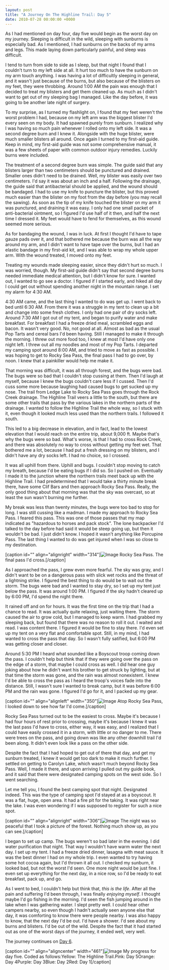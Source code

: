 ```yaml
---
layout: post
title: "A Journey On The Highline Trail: Day 5"
date: 2010-07-28 00:00:00 +0000
---
```

As I had mentioned on day four, day five would begin as the worst day on my journey. Sleeping is difficult in the wild, sleeping with sunburns is especially bad. As I mentioned, I had sunburns on the backs of my arms and legs. This made laying down particularly painful, and sleep was difficult.

I tend to turn from side to side as I sleep, but that night I found that I couldn't turn to my left side at all. It hurt too much to have the sunburn on my arm touch anything. I was having a lot of difficultly sleeping in general, and it wasn't just because of the burns, but also because of the blisters on my feet, they were throbbing. Around 1:00 AM the pain was enough that I decided to treat my blisters and get them cleaned up. As much as I didn't want to get out of my sleeping bag I managed. Like the day before, it was going to be another late night of surgery.

To my surprise, as I turned my flashlight on, I found that my feet weren't the worst problem I had, because on my left arm was the biggest blister I'd every seen on my body. It had spawned purely from sunburn. I realized why I was having so much pain whenever I rolled onto my left side. It was a second degree burn and I knew it. Alongside with the huge blister, were much smaller blisters all around. Once again I turned to my first-aid guide. Keep in mind, my first-aid guide was not some comprehensive manual, it was a few sheets of paper with common outdoor injury remedies. Luckily burns were included.

The treatment of a second degree burn was simple. The guide said that any blisters larger than two centimeters should be punctured and drained. Smaller ones didn't need to be drained. Well, my blister was easily over two centimeters. I'd say it was about an inch and a half. Following the drainage, the guide said that antibacterial should be applied, and the wound should be bandaged. I had to use my knife to puncture the blister, but this proved much easier than the blister on my foot from the day before (you may recall the sawing). As soon as the tip of my knife touched the blister on my arm it was punctured, and draining it was easy. I only had one small packet of anti-bacterial ointment, so I figured I'd use half of it then, and half the next time I dressed it. My feet would have to fend for themselves, as this wound seemed more serious.

As for bandaging the wound, I was in luck. At first I thought I'd have to tape gauze pads over it, and that bothered me because the burn was all the way around my arm, and I didn't want to have tape over the burns, but I had an elastic bandage in my first-aid kit, and I was able to wrap my whole upper arm. With the wound treated, I moved onto my feet.

Treating my wounds made sleeping easier, since they didn't hurt so much. I was worried, though. My first-aid guide didn't say that second degree burns needed immediate medical attention, but I didn't know for sure. I wanted out, I wanted to go see a doctor. I figured if I started early, and hiked all day I could get out without spending another night in the mountain range. I set my alarm for 4:30 AM.

4:30 AM came, and the last thing I wanted to do was get up. I went back to bed until 6:30 AM. From there it was a struggle in my tent to clean up a bit and change into some fresh clothes. I only had one pair of dry socks left. Around 7:30 AM I got out of my tent, and began to purify water and make breakfast. For breakfast I had a freeze dried meal, scrambled eggs and bacon. It wasn't very good. No, not good at all. Almost as bad as the usual Pop Tarts and cereal bars I'd been having. Still I managed to make it through the morning. I threw out more food too, I knew at most I'd have only one night left. I threw out all my noodles and most of my Pop Tarts. I departed my camping spot around 8:00 AM, and tried to move as fast as possible. I was hoping to get to Rocky Sea Pass, the final pass I had to go over, by noon. I knew that a painkiller would help me make it.

That morning was difficult, it was all through forest, and the bugs were bad. The bugs were so bad that I couldn't stop cussing at them. Then I'd laugh at myself, because I knew the bugs couldn't care less if I cussed. Then I'd cuss some more because laughing had caused bugs to get sucked up my nose.
The trail from Ledge Lake to Rocky Sea Pass goes through the Rock Creek drainage. The Highline Trail veers a little to the south, but there are some other trails that pass by the various lakes in the northern parts of the drainage. I wanted to follow the Highline Trail the whole way, so I stuck with it, even though it looked much less used than the northern trails. I followed it south.

This led to a big decrease in elevation, and in fact, lead to the lowest elevation that I would reach on the entire trip, about 9,000 ft. Maybe that's why the bugs were so bad. What's worse, is that I had to cross Rock Creek, and there was absolutely no way to cross without getting my feet wet. That bothered me a lot, because I had put a fresh dressing on my blisters, and I didn't have any dry socks left. I had no choice, so I crossed.

It was all uphill from there. Uphill and bugs. I couldn't stop moving to catch my breath, because I'd be eating bugs if I did so. So I pushed on. Eventually I made it to the junction where the northern trails meet back up with the Highline Trail. I had predetermined that I would take a thirty minute break there, have some Clif Bars and then approach Rocky Sea Pass. Really, the only good thing about that morning was that the sky was overcast, so at least the sun wasn't burning me further.

My break was less than twenty minutes, the bugs were too bad to stop for long. I was still cussing like a madman. I made my approach to Rocky Sea Pass. I feared this pass. This was one of those passes that my map indicated as "hazardous to horses and pack stock". The lone backpacker I'd talked to the day before had said it would be steep going up, but then it wouldn't be bad. I just didn't know. I hoped it wasn't anything like Porcupine Pass. The last thing I wanted to do was get injured when I was so close to my destination.

[caption id="" align="alignright" width="314"]![Image](/https://www.jackeverett.com/rc_files/h/l/hlday51.JPG) Rocky Sea Pass. The final pass I'd cross.[/caption]

As I approached the pass, I grew even more fearful. The sky was gray, and I didn't want to be on a dangerous pass with slick wet rocks and the threat of a lightning strike. I figured the best thing to do would be to wait out the storm. The bugs were bad and I wanted to stay dry, so I set up my tent just below the pass. It was around 1:00 PM. I figured if the sky hadn't cleared up by 6:00 PM, I'd spend the night there.

It rained off and on for hours. It was the first time on the trip that I had a chance to read. It was actually quite relaxing, just waiting there. The storm caused the air to grow cold, but I managed to keep warm. I had grabbed my sleeping back, but found that there was no reason to roll it out. I waited and read. I was content there. I figured it would be fine to stay there. I'd even set up my tent on a very flat and comfortable spot. Still, in my mind, I had wanted to cross the pass that day. So I wasn't fully satified, but 6:00 PM was getting closer and closer.

Around 5:30 PM I heard what sounded like a Boyscout troop coming down the pass. I couldn't help but think that if they were going over the pass on the edge of a storm, that maybe I could cross as well. I did hear one guy joking about how he didn't want his brother to get struck by lighting, but at that time the storm was gone, and the rain was almost nonexistent. I knew I'd be able to cross the pass as I heard the troop's voices fade into the distance. Still, I wasn't sure I wanted to break camp, but it was before 6:00 PM and the rain was gone. I figured I'd go for it, and I packed up my gear.

[caption id="" align="alignleft" width="350"]![Image](/https://www.jackeverett.com/rc_files/h/l/hlday52.JPG) Atop Rocky Sea Pass, I looked down to see how far I'd come.[/caption]

Rocky Sea Pass turned out to be the easiest to cross. Maybe it's because I had four hours of rest prior to crossing, maybe it's because I knew it was the last pass I'd have to cross, either way, it was easy, and I realized that I could have easily crossed it in a storm, with little or no danger to me. There were trees on the pass, and going down was like any other downhill trail I'd been along. It didn't even look like a pass on the other side.

Despite the fact that I had hoped to get out of there that day, and get my sunburn treated, I knew it would get too dark to make it much further. I settled on getting to Carolyn Lake, which wasn't much beyond Rocky Sea Pass. Well, I made it there, and upon arriving I pulled out my guide book, and it said that there were designated camping spots on the west side. So I went searching.

Let me tell you, I found the best camping spot that night. Designated indeed. This was the type of camping spot I'd stayed at as a boyscout. It was a flat, huge, open area. It had a fire pit for the taking. It was right near the lake. I was even wondering if I was supposed to register for such a nice spot.

[caption id="" align="alignright" width="306"]![Image](/https://www.jackeverett.com/rc_files/h/l/hlday53.JPG) The night was so peaceful that I took a picture of the forest. Nothing much show up, as you can see.[/caption]

I began to set up camp. The bugs weren't so bad later in the evening. I did water purification that night. That way I wouldn't have warm water the next day. I set up my tent. I had a freeze dried dinner, lasagna with meat sauce. It was the best dinner I had on my whole trip. I even wanted to try having some hot cocoa again, but I'd thrown it all out. I checked my sunburn, it looked bad, but not the worst I'd seen. One more night would be just fine. I even set up everything for the next day, in a nice row, so I'd be ready to eat breakfast, pack up, and go.

As I went to bed, I couldn't help but think that, <i>this is the life</i>. After all the pain and suffering I'd been through, I was finally <i>enjoying myself</i>. I thought maybe I'd go fishing in the morning. I'd seen the fish jumping around in the lake when I was gathering water. I slept pretty well. I could hear other campers nearby, so even though I hadn't actually seen anyone else that day, it was comforting to know there were people nearby. I was also happy to know, that the next day I'd be out. I'd have a shower. I'd see about my burns and blisters. I'd be out of the wild. Despite the fact that it had started out as one of the worst days of the journey, it ended well, very well.

The journey continues on <a href="http://blog.roughconcept.com/highline-6/">Day 6</a>.

[caption id="" align="aligncenter" width="461"]![Image](/https://www.jackeverett.com/rc_files/h/l/hlday5p.PNG) My progress for day five. Coded as follows:Yellow: The Highline Trail.Pink: Day 5Orange: Day 4Purple: Day 3Blue: Day 2Red: Day 1[/caption]
